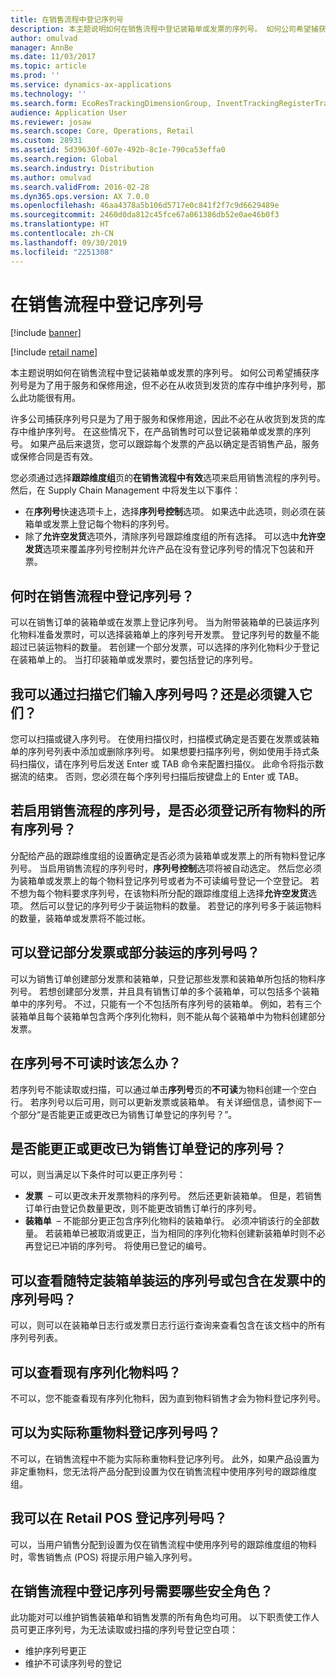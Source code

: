 ```yaml
---
title: 在销售流程中登记序列号
description: 本主题说明如何在销售流程中登记装箱单或发票的序列号。 如何公司希望捕获序列号是为了用于服务和保修用途，但不必在从收货到发货的库存中维护序列号，那么此功能很有用。
author: omulvad
manager: AnnBe
ms.date: 11/03/2017
ms.topic: article
ms.prod: ''
ms.service: dynamics-ax-applications
ms.technology: ''
ms.search.form: EcoResTrackingDimensionGroup, InventTrackingRegisterTrans, SalesEditLines, SalesTable
audience: Application User
ms.reviewer: josaw
ms.search.scope: Core, Operations, Retail
ms.custom: 28931
ms.assetid: 5d39630f-607e-492b-8c1e-790ca53effa0
ms.search.region: Global
ms.search.industry: Distribution
ms.author: omulvad
ms.search.validFrom: 2016-02-28
ms.dyn365.ops.version: AX 7.0.0
ms.openlocfilehash: 46aa4378a5b106d5717e0c841f2f7c9d6629489e
ms.sourcegitcommit: 2460d0da812c45fce67a061386db52e0ae46b0f3
ms.translationtype: HT
ms.contentlocale: zh-CN
ms.lasthandoff: 09/30/2019
ms.locfileid: "2251308"
---
```

# <a name="register-serial-numbers-in-the-sales-process"></a>在销售流程中登记序列号

[!include [banner](../includes/banner.md)]

[!include [retail name](../includes/retail-name.md)]

本主题说明如何在销售流程中登记装箱单或发票的序列号。 如何公司希望捕获序列号是为了用于服务和保修用途，但不必在从收货到发货的库存中维护序列号，那么此功能很有用。

许多公司捕获序列号只是为了用于服务和保修用途，因此不必在从收货到发货的库存中维护序列号。 在这些情况下，在产品销售时可以登记装箱单或发票的序列号。 如果产品后来退货，您可以跟踪每个发票的产品以确定是否销售产品，服务或保修合同是否有效。

您必须通过选择**跟踪维度组**页的**在销售流程中有效**选项来启用销售流程的序列号。 然后，在 Supply Chain Management 中将发生以下事件：
-   在**序列号**快速选项卡上，选择**序列号控制**选项。 如果选中此选项，则必须在装箱单或发票上登记每个物料的序列号。
-   除了**允许空发货**选项外，清除序列号跟踪维度组的所有选择。 可以选中**允许空发货**选项来覆盖序列号控制并允许产品在没有登记序列号的情况下包装和开票。

## <a name="when-do-i-register-serial-numbers-during-the-sales-process"></a>何时在销售流程中登记序列号？
可以在销售订单的装箱单或在发票上登记序列号。 当为附带装箱单的已装运序列化物料准备发票时，可以选择装箱单上的序列号开发票。 登记序列号的数量不能超过已装运物料的数量。 若创建一个部分发票，可以选择的序列化物料少于登记在装箱单上的。 当打印装箱单或发票时，要包括登记的序列号。

## <a name="can-i-enter-serial-numbers-by-scanning-them-or-do-i-have-to-type-them"></a>我可以通过扫描它们输入序列号吗？还是必须键入它们？
您可以扫描或键入序列号。 在使用扫描仪时，扫描模式确定是否要在发票或装箱单的序列号列表中添加或删除序列号。 如果想要扫描序列号，例如使用手持式条码扫描仪，请在序列号后发送 Enter 或 TAB 命令来配置扫描仪。 此命令将指示数据流的结束。 否则，您必须在每个序列号扫描后按键盘上的 Enter 或 TAB。

## <a name="if-i-enable-serial-numbers-for-the-sales-process-do-i-have-to-register-all-serial-numbers-for-all-items"></a>若启用销售流程的序列号，是否必须登记所有物料的所有序列号？
分配给产品的跟踪维度组的设置确定是否必须为装箱单或发票上的所有物料登记序列号。 当启用销售流程的序列号时，**序列号控制**选项将被自动选定。 然后您必须为装箱单或发票上的每个物料登记序列号或者为不可读编号登记一个空登记。 若不想为每个物料要求序列号，在该物料所分配的跟踪维度组上选择**允许空发货**选项。 然后可以登记的序列号少于装运物料的数量。 若登记的序列号多于装运物料的数量，装箱单或发票将不能过帐。

## <a name="can-i-register-serial-numbers-for-partial-invoices-and-partial-shipments"></a>可以登记部分发票或部分装运的序列号吗？
可以为销售订单创建部分发票和装箱单，只登记那些发票和装箱单所包括的物料序列号。 若想创建部分发票，并且具有销售订单的多个装箱单，可以包括多个装箱单中的序列号。 不过，只能有一个不包括所有序列号的装箱单。 例如，若有三个装箱单且每个装箱单包含两个序列化物料，则不能从每个装箱单中为物料创建部分发票。

## <a name="what-do-i-do-when-a-serial-number-isnt-readable"></a>在序列号不可读时该怎么办？
若序列号不能读取或扫描，可以通过单击**序列号**页的**不可读**为物料创建一个空白行。 若序列号以后可用，则可以更新发票或装箱单。 有关详细信息，请参阅下一个部分“是否能更正或更改已为销售订单登记的序列号？”。

## <a name="can-i-correct-or-change-the-serial-numbers-that-i-have-registered-for-a-sales-order"></a>是否能更正或更改已为销售订单登记的序列号？
可以，则当满足以下条件时可以更正序列号：
-   **发票**  – 可以更改未开发票物料的序列号。 然后还更新装箱单。 但是，若销售订单行由登记负数量更改，则不能更改销售订单行的序列号。
-   **装箱单**  – 不能部分更正包含序列化物料的装箱单行。 必须冲销该行的全部数量。 若装箱单已被取消或更正，当为相同的序列化物料创建新装箱单时则不必再登记已冲销的序列号。 将使用已登记的编号。

## <a name="can-i-view-the-serial-numbers-that-were-shipped-together-with-a-specific-packing-slip-or-that-were-included-on-an-invoice"></a>可以查看随特定装箱单装运的序列号或包含在发票中的序列号吗？
可以，则可以在装箱单日志行或发票日志行运行查询来查看包含在该文档中的所有序列号列表。

## <a name="can-i-view-the-serialized-items-that-i-have-on-hand"></a>可以查看现有序列化物料吗？
不可以，您不能查看现有序列化物料，因为直到物料销售才会为物料登记序列号。

## <a name="can-i-register-serial-numbers-for-catchweight-items"></a>可以为实际称重物料登记序列号吗？
不可以，在销售流程中不能为实际称重物料登记序列号。 此外，如果产品设置为非定重物料，您无法将产品分配到设置为仅在销售流程中使用序列号的跟踪维度组。

## <a name="can-i-register-serial-numbers-at-the-retail-pos"></a>我可以在 Retail POS 登记序列号吗？

可以，当用户销售分配到设置为仅在销售流程中使用序列号的跟踪维度组的物料时，零售销售点 (POS) 将提示用户输入序列号。

## <a name="what-security-roles-are-required-in-order-to-register-serial-numbers-during-the-sales-process"></a>在销售流程中登记序列号需要哪些安全角色？
此功能对可以维护销售装箱单和销售发票的所有角色均可用。 以下职责使工作人员可更正序列号，为无法读取或扫描的序列号登记空白项：
-   维护序列号更正
-   维护不可读序列号的登记





